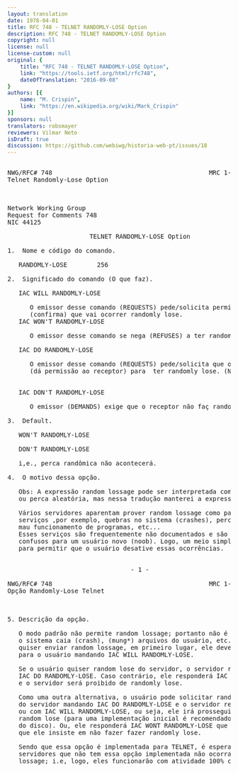 ```yaml
---
layout: translation
date: 1978-04-01
title: RFC 748 - TELNET RANDOMLY-LOSE Option
description: RFC 748 - TELNET RANDOMLY-LOSE Option
copyright: null
license: null
license-custom: null
original: {
    title: "RFC 748 - TELNET RANDOMLY-LOSE Option",
    link: "https://tools.ietf.org/html/rfc748",
    dateOfTranslation: "2016-09-08"
}
authors: [{
    name: "M. Crispin",
    link: "https://en.wikipedia.org/wiki/Mark_Crispin"
}]
sponsors: null
translators: robsmayer
reviewers: Vilmar Neto
isDraft: true
discussion: https://github.com/webiwg/historia-web-pt/issues/18
---
```


<pre>

NWG/RFC# 748                                          MRC 1-APR-78 44125
Telnet Randomly-Lose Option



Network Working Group                                         M. Crispin
Request for Comments 748                                           SU-AI
NIC 44125                                                   1 April 1978

                      TELNET RANDOMLY-LOSE Option

1.  Nome e código do comando.

   RANDOMLY-LOSE        256

2.  Significado do comando (O que faz).

   IAC WILL RANDOMLY-LOSE
      
      O emissor desse comando (REQUESTS) pede/solicita permissão
      (confirma) que vai ocorrer randomly lose. 
   IAC WON'T RANDOMLY-LOSE
   
      O emissor desse comando se nega (REFUSES) a ter randomly lose.

   IAC DO RANDOMLY-LOSE

      O emissor desse comando (REQUESTS) pede/solicita que o receptor
      (dá permissão ao receptor) para  ter randomly lose. (Nota: não gostei dessa tradução)
        

   IAC DON'T RANDOMLY-LOSE

      O emissor (DEMANDS) exige que o receptor não faç randomly lose.

3.  Default.

   WON'T RANDOMLY-LOSE

   DON'T RANDOMLY-LOSE
   
   i,e., perca randômica não acontecerá.

4.  O motivo dessa opção.

   Obs: A expressão random lossage pode ser interpretada como perca randômica
   ou perca aleatória, mas nessa tradução manterei a expressão original.
   
   Vários servidores aparentam prover random lossage como parte do seus
   serviços ,por exemplo, quebras no sistema (crashes), perca de dados,
   mau funcionamento de programas, etc... 
   Esses serviços são frequentemente não documentados e são em geral 
   confusos para um usuário novo (noob). Logo, um meio simples é necessário 
   para permitir que o usuário desative essas ocorrências.
   
   
                                 - 1 -

NWG/RFC# 748                                          MRC 1-APR-78 44125
Opção Randomly-Lose Telnet



5. Descrição da opção.
   
   O modo padrão não permite random lossage; portanto não é permitido que
   o sistema caia (crash), (mung*) arquivos do usuário, etc. Se o sevidor
   quiser enviar random lossage, em primeiro lugar, ele deve pedir permisão
   para o usuário mandando IAC WILL RANDOMLY-LOSE.
   
   Se o usuário quiser random lose do servidor, o servidor responderá 
   IAC DO RANDOMLY-LOSE. Caso contrário, ele responderá IAC DONT RANDOMLY-LOSE
   e o servidor será proibido de randomly lose.
   
   Como uma outra alternativa, o usuário pode solicitar random lossage
   do servidor mandando IAC DO RANDOMLY-LOSE e o servidor responderá
   ou com IAC WILL RANDOMLY-LOSE, ou seja, ele irá prosseguir fazendo 
   random lose (para uma implementação inicial é recomendado apagar arquivos
   do disco). Ou, ele responderá IAC WONT RANDOMLY-LOSE que significa 
   que ele insiste em não fazer fazer randomly lose.

   Sendo que essa opção é implementada para TELNET, é esperado que em 
   servidores que não tem essa opção implementada não ocorra random 
   lossage; i.e, logo, eles funcionarão com atividade 100% confiável. 
   
</pre>
